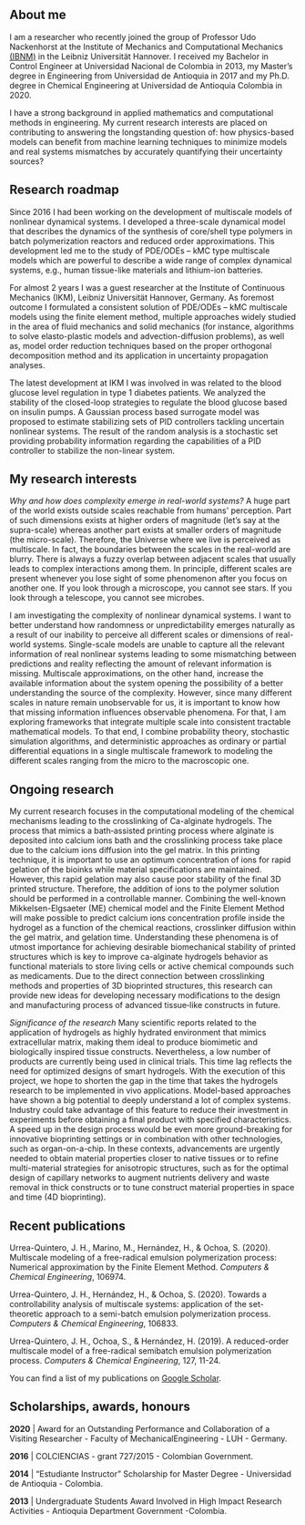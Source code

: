 ## About me

I am a researcher who recently joined the group of Professor Udo Nackenhorst at the Institute of Mechanics and Computational Mechanics [(IBNM)](https://www.ibnm.uni-hannover.de/en/) in the Leibniz Universität Hannover. I received my Bachelor in Control Engineer at Universidad Nacional de Colombia in 2013, my Master’s degree in Engineering from Universidad de Antioquia in 2017 and my Ph.D. degree in Chemical Engineering at Universidad de Antioquia Colombia in 2020.

I have a strong background in applied mathematics and computational methods in engineering. My current research interests are placed on contributing to answering the longstanding question of: how physics-based models can benefit from machine learning techniques to minimize models and real systems mismatches by accurately quantifying their uncertainty sources?

## Research roadmap

Since 2016 I had been working on the development of multiscale models of nonlinear dynamical systems. I developed a three-scale dynamical model that describes the dynamics of the synthesis of core/shell type polymers in batch polymerization reactors and reduced order approximations. This development led me to the study of PDE/ODEs – kMC type multiscale models which are powerful to describe a wide range of complex dynamical systems, e.g., human tissue-like materials and lithium-ion batteries. 

For almost 2 years I was a guest researcher at the Institute of Continuous Mechanics (IKM), Leibniz Universität Hannover, Germany. As foremost outcome I formulated a consistent solution of PDE/ODEs – kMC multiscale models using the finite element method, multiple approaches widely studied in the area of fluid mechanics and solid mechanics (for instance, algorithms to solve elasto-plastic models and advection-diffusion problems), as well as, model order reduction techniques based on the proper orthogonal decomposition method and its application in uncertainty propagation analyses.

The latest development at IKM I was involved in was related to the blood glucose level regulation in type 1 diabetes patients. We analyzed the stability of the closed-loop strategies to regulate the blood glucose based on insulin pumps. A Gaussian process based surrogate model was proposed to estimate stabilizing sets of PID controllers tackling uncertain nonlinear systems. The result of the random analysis is a stochastic set providing probability information regarding the capabilities of a PID controller to stabilize the non-linear system.

## My research interests

*Why and how does complexity emerge in real-world systems?* A huge part of the world exists outside scales reachable from humans' perception. Part of such dimensions exists at higher orders of magnitude (let’s say at the supra-scale) whereas another part exists at smaller orders of magnitude (the micro-scale). Therefore, the Universe where we live is perceived as multiscale. In fact, the boundaries between the scales in the real-world are blurry. There is always a fuzzy overlap between adjacent scales that usually leads to complex interactions among them. In principle, different scales are present whenever you lose sight of some phenomenon after you focus on another one. If you look through a microscope, you cannot see stars. If you look through a telescope, you cannot see microbes.

I am investigating the complexity of nonlinear dynamical systems. I want to better understand how randomness or unpredictability emerges naturally as a result of our inability to perceive all different scales or dimensions of real-world systems. Single-scale models are unable to capture all the relevant information of real nonlinear systems leading to some mismatching between predictions and reality reflecting the amount of relevant information is missing. Multiscale approximations, on the other hand, increase the available information about the system opening the possibility of a better understanding the source of the complexity. However, since many different scales in nature remain unobservable for us, it is important to know how that missing information influences observable phenomena. For that, I am exploring frameworks that integrate multiple scale into consistent tractable mathematical models. To that end, I combine probability theory, stochastic simulation algorithms, and deterministic approaches as ordinary or partial differential equations in a single multiscale framework to modeling the different scales ranging from the micro to the macroscopic one.

## Ongoing research

My current research focuses in the computational modeling of the chemical mechanisms leading to the crosslinking of Ca-alginate hydrogels. The process that mimics a bath‐assisted printing process where alginate is deposited into calcium ions bath and the crosslinking process take place due to the calcium ions diffusion into the gel matrix. In this printing technique, it is important to use an optimum concentration of ions for rapid gelation of the bioinks while material specifications are maintained. However, this rapid gelation may also cause poor stability of the final 3D printed structure. Therefore, the addition of ions to the polymer solution should be performed in a controllable manner. Combining the well-known Mikkelsen-Elgsaeter (ME) chemical model and the Finite Element Method will make possible to predict calcium ions concentration profile inside the hydrogel as a function of the chemical reactions, crosslinker diffusion within the gel matrix, and gelation time. Understanding these phenomena is of utmost importance for achieving desirable biomechanical stability of printed structures which is key to improve ca-alginate hydrogels behavior as functional materials to store living cells or active chemical compounds such as medicaments. Due to the direct connection between crosslinking methods and properties of 3D bioprinted structures, this research can provide new ideas for developing necessary modifications to the design and manufacturing process of advanced tissue‐like constructs in future.

*Significance of the research*
Many scientific reports related to the application of hydrogels as highly hydrated environment that mimics extracellular matrix, making them ideal to produce biomimetic and biologically inspired tissue constructs. Nevertheless, a low number of products are currently being used in clinical trials. This time lag reflects the need for optimized designs of smart hydrogels. With the execution of this project, we hope to shorten the gap in the time that takes the hydrogels research to be implemented in vivo applications. Model-based approaches have shown a big potential to deeply understand a lot of complex systems. Industry could take advantage of this feature to reduce their investment in experiments before obtaining a final product with specified characteristics. A speed up in the design process would be even more ground-breaking for innovative bioprinting settings or in combination with other technologies, such as organ-on-a-chip. In these contexts, advancements are urgently needed to obtain material properties closer to native tissues or to refine multi-material strategies for anisotropic structures, such as for the optimal design of capillary networks to augment nutrients delivery and waste removal in thick constructs or to tune construct material properties in space and time (4D bioprinting).

## Recent publications

Urrea-Quintero, J. H., Marino, M., Hernández, H., & Ochoa, S. (2020). Multiscale modeling of a free-radical emulsion polymerization process: Numerical approximation by the Finite Element Method. _Computers & Chemical Engineering_, 106974.

Urrea-Quintero, J. H., Hernández, H., & Ochoa, S. (2020). Towards a controllability analysis of multiscale systems: application of the set-theoretic approach to a semi-batch emulsion polymerization process. _Computers & Chemical Engineering_, 106833.

Urrea-Quintero, J. H., Ochoa, S., & Hernández, H. (2019). A reduced-order multiscale model of a free-radical semibatch emulsion polymerization process. _Computers & Chemical Engineering_, 127, 11-24.

You can find a list of my publications on [Google Scholar](https://scholar.google.com/citations?hl=en&user=vxlllIsAAAAJ&view_op=list_works&sortby=pubdate).

## Scholarships, awards, honours

**2020** | Award for an Outstanding Performance and Collaboration of a Visiting Researcher - Faculty of MechanicalEngineering - LUH - Germany.

**2016** | COLCIENCIAS - grant 727/2015 - Colombian Government.

**2014** | “Estudiante Instructor” Scholarship for Master Degree - Universidad de Antioquia - Colombia.

**2013** | Undergraduate Students Award Involved in High Impact Research Activities - Antioquia Department Government -Colombia.
